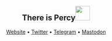 <h2 align="center">There is Percy<img src="https://media.giphy.com/media/VgCDAzcKvsR6OM0uWg/giphy.gif" width="40"></h2>
<p align="center">
  <a href="https://kecrily.me">Website</a> •
  <a href="https://twitter.com/kecrily">Twitter</a> •
  <a href="https://t.me/kecrily">Telegram</a> •
  <a href="https://toot.io/@kecrily">Mastodon</a>
</p>
